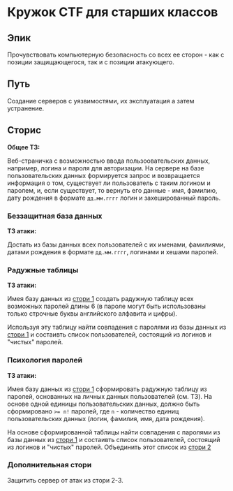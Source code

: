 # Кружок CTF для старших классов

## Эпик

Прочувствовать компьютерную безопасность со всех ее сторон - как с позиции защищающегося, так и с позиции атакующего.

## Путь

Создание серверов с уязвимостями, их эксплуатация а затем устранение.

## Сторис

__Общее ТЗ:__

Веб-страничка с возможностью ввода пользоовательских данных, например, логина и пароля для авторизации. На сервере на базе пользовательских данных формируется запрос и возвращается информация о том, существует ли пользователь с таким логином и паролем, и, если существует, то вернуть его данные - имя, фамилию, дату рождения в формате ``дд.мм.гггг`` логин и захешированный пароль.

### Беззащитная база данных

__ТЗ атаки:__

Достать из базы данных всех пользователей с их именами, фамилиями, датами рождения в формате ``дд.мм.гггг``, логинами и хешами паролей.

### Радужные таблицы

__ТЗ атаки:__

Имея базу данных из [стори 1](#беззащитная-база-данных) создать радужную таблицу всех возможных паролей длины 6 (в пароле могут быть использованы только строчные буквы английского алфавита и цифры).

Используя эту таблицу найти совпадения с паролями из базы данных  из [стори 1](#беззащитная-база-данных) и состаивть список пользователей, состоящий из логинов и "чистых" паролей.

### Психология паролей

__ТЗ атаки:__

Имея базу данных из [стори 1](#беззащитная-база-данных) сформировать радужную таблицу из паролей, основанных на личных данных пользователей (см. ТЗ). На основе одной единицы пользовательских данных, должно быть сформировано ``>= n!`` паролей, где ``n`` - количество единиц пользовательских данных (логин, фамилия, имя, дата рождения). 

На основе сформированной таблицы найти совпадения с паролями из базы данных  из [стори 1](#беззащитная-база-данных) и состаивть список пользователей, состоящий из логинов и "чистых" паролей. Объединить этот список из [стори 2](#радужные-таблицы)

### Дополнительная стори

Защитить сервер от атак из стори 2-3.
